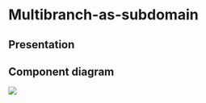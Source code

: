 # Multibranch-as-subdomain

## Presentation



## Component diagram 

![](doc/Multibranches%20diagrammes-Composants.png)


